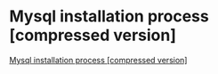 # Mysql installation process [compressed version]
[Mysql installation process [compressed version]](https://aiwithcloud.com/2022/09/15/mysql_installation_process_compressed_version/)